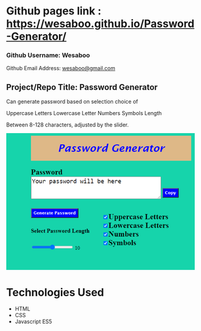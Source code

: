 
# Github pages link : https://wesaboo.github.io/Password-Generator/

### Github Username: Wesaboo

Github Email Address: wesaboo@gmail.com

## Project/Repo Title: Password Generator

Can generate password based on selection choice of

Uppercase Letters
Lowercase Letter
Numbers
Symbols
Length

Between 8-128 characters, adjusted by the slider.

![Screenshot of Password Generator](/assets/PasswordGenerator.png)

# Technologies Used

- HTML
- CSS
- Javascript ES5
